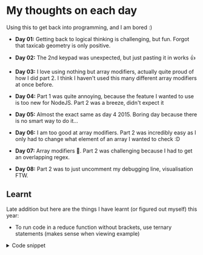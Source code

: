 # My thoughts on each day

Using this to get back into programming, and I am bored :)

- **Day 01:** Getting back to logical thinking is challenging, but fun. Forgot that taxicab geometry is only positive.

- **Day 02:** The 2nd keypad was unexpected, but just pasting it in works 👍

- **Day 03:** I love using nothing but array modifiers, actually quite proud of how I did part 2. I think I haven't used this many different array modifiers at once before.

- **Day 04:** Part 1 was quite annoying, because the feature I wanted to use is too new for NodeJS. Part 2 was a breeze, didn't expect it

- **Day 05:** Almost the exact same as day 4 2015. Boring day because there is no smart way to do it...

- **Day 06:** I am too good at array modifiers. Part 2 was incredibly easy as I only had to change what element of an array I wanted to check :D

- **Day 07:** Array modifiers 🙏. Part 2 was challenging because I had to get an overlapping regex.

- **Day 08:** Part 2 was to just uncomment my debugging line, visualisation FTW.

## Learnt
Late addition but here are the things I have learnt (or figured out myself) this year: 
 - To run code in a reduce function without brackets, use ternary statements (makes sense when viewing example)
 <details>
 <summary>Code snippet</summary>

 ```ts
 .reduce((a, b) => (a[b] = (a[b] || 0) + 1) ? a : a, {})
 // => Here the code is executed before just returning a
 ```
 </details>
